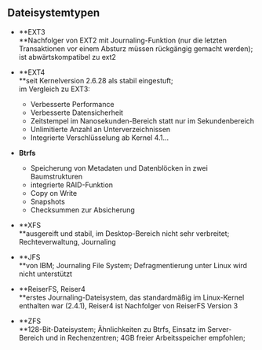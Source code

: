 ## Dateisystemtypen

* **EXT3      
  **Nachfolger von EXT2 mit Journaling-Funktion \(nur die letzten Transaktionen vor einem Absturz müssen rückgängig gemacht werden\); ist abwärtskompatibel zu ext2

* **EXT4      
  **seit Kernelversion 2.6.28 als stabil eingestuft;  
    im Vergleich zu EXT3:

  * Verbesserte Performance 
  * Verbesserte Datensicherheit
  * Zeitstempel im Nanosekunden-Bereich statt nur im Sekundenbereich
  * Unlimitierte Anzahl an Unterverzeichnissen
  * Integrierte Verschlüsselung ab Kernel 4.1...

* **Btrfs**

  * Speicherung von Metadaten und Datenblöcken in zwei Baumstrukturen
  * integrierte RAID-Funktion
  * Copy on Write
  * Snapshots
  * Checksummen zur Absicherung

* **XFS    
  **ausgereift und stabil, im Desktop-Bereich nicht sehr verbreitet; Rechteverwaltung, Journaling

* **JFS    
  **von IBM; Journaling File System; Defragmentierung unter Linux wird nicht unterstützt

* **ReiserFS, Reiser4    
  **erstes Journaling-Dateisystem, das standardmäßig im Linux-Kernel enthalten war \(2.4.1\), Reiser4 ist Nachfolger von ReiserFS Version 3

* **ZFS    
  **128-Bit-Dateisystem; Ähnlichkeiten zu Btrfs, Einsatz im Server-Bereich und in Rechenzentren; 4GB freier Arbeitsspeicher empfohlen;



